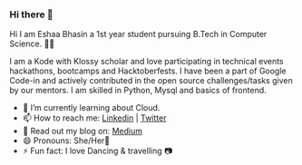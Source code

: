 ### Hi there 👋

Hi I am Eshaa Bhasin a 1st year student pursuing B.Tech in Computer Science. 👋😄

I am a Kode with Klossy scholar and love participating in technical events hackathons, bootcamps and Hacktoberfests. I have been a part of Google Code-in and actively contributed in the open source challenges/tasks given by our mentors. I am skilled in Python, Mysql and basics of frontend. 

- 🌱 I’m currently learning about Cloud. 
- 📫 How to reach me: [Linkedin](https://www.linkedin.com/in/eshaabhasin/) | [Twitter](https://twitter.com/eshaabhasin) 
- 📃 Read out my blog on: [Medium](https://medium.com/@eshaabhasin4/everything-about-python-lists-a61b69dcb132)
- 😄 Pronouns: She/Her💖
- ⚡ Fun fact: I love Dancing & travelling 📷

<!--
**Eshaabhasin/Eshaabhasin** is a ✨ _special_ ✨ repository because its `README.md` (this file) appears on your GitHub profile.

Here are some ideas to get you started:

- 🔭 I’m currently working on ...
- 🌱 I’m currently learning ...
- 👯 I’m looking to collaborate on ...
- 🤔 I’m looking for help with ...
- 💬 Ask me about ...
- 📫 How to reach me: ...
- 😄 Pronouns: ...
- ⚡ Fun fact: ...
-->



